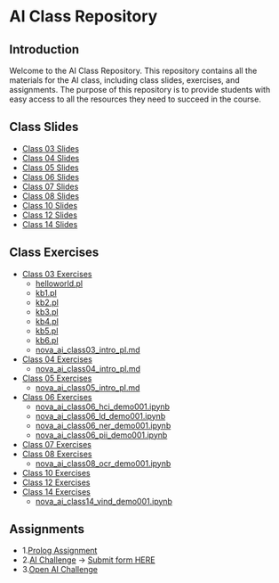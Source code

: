 # AI Class Repository

## Introduction
Welcome to the AI Class Repository. This repository contains all the materials for the AI class, including class slides, exercises, and assignments. The purpose of this repository is to provide students with easy access to all the resources they need to succeed in the course.

## Class Slides
- [Class 03 Slides](Slides/Class03_Slides.pdf)
- [Class 04 Slides](Slides/Class04_Slides.pdf)
- [Class 05 Slides](Slides/Class05_Slides.pdf)
- [Class 06 Slides](Slides/Class06_Slides.pdf)
- [Class 07 Slides](Slides/Class07_Slides.pdf)
- [Class 08 Slides](Slides/Class08_Slides.pdf)
- [Class 10 Slides](Slides/Class10_Slides.pdf)
- [Class 12 Slides](Slides/Class12_Slides.pdf)
- [Class 14 Slides](Slides/Class14_Slides.pdf)

## Class Exercises
- [Class 03 Exercises](Class%20Exercices/Class%2003)
  - [helloworld.pl](Class%20Exercices/Class%2003/helloworld.pl)
  - [kb1.pl](Class%20Exercices/Class%2003/kb1.pl)
  - [kb2.pl](Class%20Exercices/Class%2003/kb2.pl)
  - [kb3.pl](Class%20Exercices/Class%2003/kb3.pl)
  - [kb4.pl](Class%20Exercices/Class%2003/kb4.pl)
  - [kb5.pl](Class%20Exercices/Class%2003/kb5.pl)
  - [kb6.pl](Class%20Exercices/Class%2003/kb6.pl)
  - [nova_ai_class03_intro_pl.md](Class%20Exercices/Class%2003/nova_ai_class03_intro_pl.md)
- [Class 04 Exercises](Class%20Exercices/Class%2004)
  - [nova_ai_class04_intro_pl.md](Class%20Exercices/Class%2004/nova_ai_class04_intro_pl.md)
- [Class 05 Exercises](Class%20Exercices/Class%2005)
  - [nova_ai_class05_intro_pl.md](Class%20Exercices/Class%2005/nova_ai_class05_intro_pl.md)
- [Class 06 Exercises](Class%20Exercices/Class%2006)
  - [nova_ai_class06_hci_demo001.ipynb](Class%20Exercices/Class%2006/nova_ai_class06_hci_demo001.ipynb)
  - [nova_ai_class06_ld_demo001.ipynb](Class%20Exercices/Class%2006/nova_ai_class06_ld_demo001.ipynb)
  - [nova_ai_class06_ner_demo001.ipynb](Class%20Exercices/Class%2006/nova_ai_class06_ner_demo001.ipynb)
  - [nova_ai_class06_pii_demo001.ipynb](Class%20Exercices/Class%2006/nova_ai_class06_pii_demo001.ipynb)
- [Class 07 Exercises](Class%20Exercices/Class%2007)
- [Class 08 Exercises](Class%20Exercices/Class%2008)
  - [nova_ai_class08_ocr_demo001.ipynb](Class%20Exercices/Class%2008/nova_ai_class08_ocr_demo001.ipynb)
- [Class 10 Exercises](Class%20Exercices/Class%2010)
- [Class 12 Exercises](Class%20Exercices/Class%2012)
- [Class 14 Exercises](Class%20Exercices/Class%2014)
  - [nova_ai_class14_vind_demo001.ipynb](Class%20Exercices/Class%2014/nova_ai_class14_vind_demo001.ipynb)

## Assignments
- 1.[Prolog Assignment](Assignments/Prolog%20Assignment%2024-25.pdf)
- 2.[AI Challenge](http://aka.ms/nova-ai-challenge) -> [Submit form HERE](https://forms.office.com/e/nSYsKhzJt3)
- 3.[Open AI Challenge](Assignments/LLM%20Challenge/llmchallenge.md)
